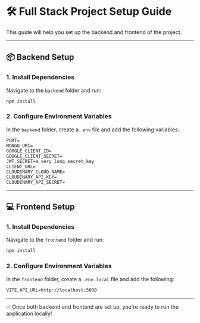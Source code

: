 # 🛠️ Full Stack Project Setup Guide

This guide will help you set up the backend and frontend of the project.

---

## 📦 Backend Setup

### 1. Install Dependencies

Navigate to the `backend` folder and run:

```bash
npm install
```

### 2. Configure Environment Variables

In the `backend` folder, create a `.env` file and add the following variables:

```env
PORT=
MONGO_URI=
GOOGLE_CLIENT_ID=
GOOGLE_CLIENT_SECRET=
JWT_SECRET=a_very_long_secret_key
CLIENT_URL=
CLOUDINARY_CLOUD_NAME=
CLOUDINARY_API_KEY=
CLOUDINARY_API_SECRET=
```

---

## 💻 Frontend Setup

### 1. Install Dependencies

Navigate to the `frontend` folder and run:

```bash
npm install
```

### 2. Configure Environment Variables

In the `frontend` folder, create a `.env.local` file and add the following:

```env
VITE_API_URL=http://localhost:5000
```

---

✅ Once both backend and frontend are set up, you're ready to run the application locally!
